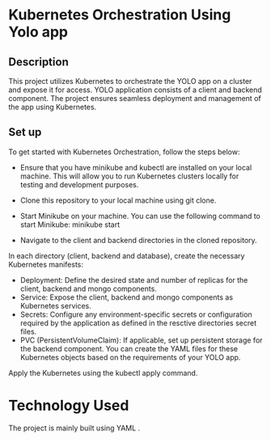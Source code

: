  # Kubernetes Orchestration Using Yolo app

## Description
This project utilizes Kubernetes to orchestrate the YOLO app on a cluster and expose it for access. YOLO  application consists of a client and backend component. The project ensures seamless deployment and management of the app using Kubernetes.

## Set up
To get started with  Kubernetes Orchestration, follow the steps below:

* Ensure that you have minikube and kubectl are installed on your local machine. This will allow  you to run Kubernetes clusters locally for testing and development purposes.

* Clone this repository to your local machine using git clone.

* Start Minikube on your machine. You can use the following command to start Minikube:
minikube start
* Navigate to the client and backend directories in the cloned repository.

In each directory (client, backend and database), create the necessary Kubernetes manifests:

* Deployment:   Define the desired state and number of replicas for the client, backend and mongo components.
* Service:  Expose the client, backend and mongo components as Kubernetes services.
* Secrets:  Configure any environment-specific secrets or configuration required by the application as defined in the resctive directories secret files.
* PVC (PersistentVolumeClaim): If applicable, set up persistent storage for the backend component.
You can create the YAML files for these Kubernetes objects based on the requirements of your YOLO app.

Apply the Kubernetes using the kubectl apply command. 

# Technology Used
The project is mainly built using YAML .



